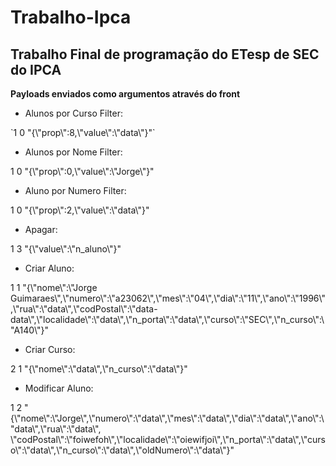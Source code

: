 # Trabalho-Ipca
<h2> Trabalho Final de programação do ETesp de SEC do IPCA </h2>


<b>Payloads enviados como argumentos através do front</b>

- Alunos por Curso Filter:<br>
<p>`1 0 "{\"prop\":8,\"value\":\"data\"}"`</p> 

 - Alunos por Nome Filter:<br>
<p>1 0 "{\"prop\":0,\"value\":\"Jorge\"}"</p>

- Aluno por Numero Filter:<br>
<p>1 0 "{\"prop\":2,\"value\":\"data\"}"</p> 

 - Apagar:<br>
<p>1 3 "{\"value\":\"n_aluno\"}"</p>

 - Criar Aluno:<br>
<p>1 1 "{\"nome\":\"Jorge Guimaraes\",\"numero\":\"a23062\",\"mes\":\"04\",\"dia\":\"11\",\"ano\":\"1996\",\"rua\":\"data\",\"codPostal\":\"data-data\",\"localidade\":\"data\",\"n_porta\":\"data\",\"curso\":\"SEC\",\"n_curso\":\"A140\"}"</p>

- Criar Curso:<br>
<p>2 1 "{\"nome\":\"data\",\"n_curso\":\"data\"}"</p>

- Modificar Aluno:<br>
<p>1 2 "{\"nome\":\"Jorge\",\"numero\":\"data\",\"mes\":\"data\",\"dia\":\"data\",\"ano\":\"data\",\"rua\":\"data\",
\"codPostal\":\"foiwefoh\",\"localidade\":\"oiewifjoi\",\"n_porta\":\"data\",\"curso\":\"data\",\"n_curso\":\"data\",\"oldNumero\":\"data\"}"</p>
